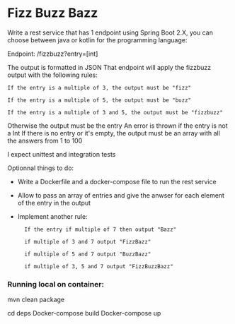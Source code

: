 # Fizz Buzz Bazz

Write a rest service that has 1 endpoint using Spring Boot 2.X, you can choose between java or kotlin for the programming language:

Endpoint: /fizzbuzz?entry=[int]

The output is formatted in JSON
That endpoint will apply the fizzbuzz output with the following rules:

    If the entry is a multiple of 3, the output must be "fizz"
    
    If the entry is a multiple of 5, the output must be "buzz"
    
    If the entry is a multiple of 3 and 5, the output must be "fizzbuzz"
    

Otherwise the output must be the entry
    An error is thrown if the entry is not a Int
    If there is no entry or it's empty, the output must be an array with all the answers from 1 to 100
 
I expect unittest and integration tests

Optionnal things to do:
- Write a Dockerfile and a docker-compose file to run the rest service
- Allow to pass an array of entries and give the anwser for each element of the entry in the output
- Implement another rule: 

        If the entry if multiple of 7 then output "Bazz"

        if multiple of 3 and 7 output "FizzBazz"

        if multiple of 5 and 7 output "BuzzBazz"

        if multiple of 3, 5 and 7 output "FizzBuzzBazz"


### Running local on container:

mvn clean package

cd deps
Docker-compose build
Docker-compose up